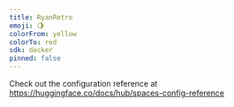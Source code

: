 ```yaml
---
title: RyanRetro
emoji: 🌖
colorFrom: yellow
colorTo: red
sdk: docker
pinned: false
---
```


Check out the configuration reference at https://huggingface.co/docs/hub/spaces-config-reference
